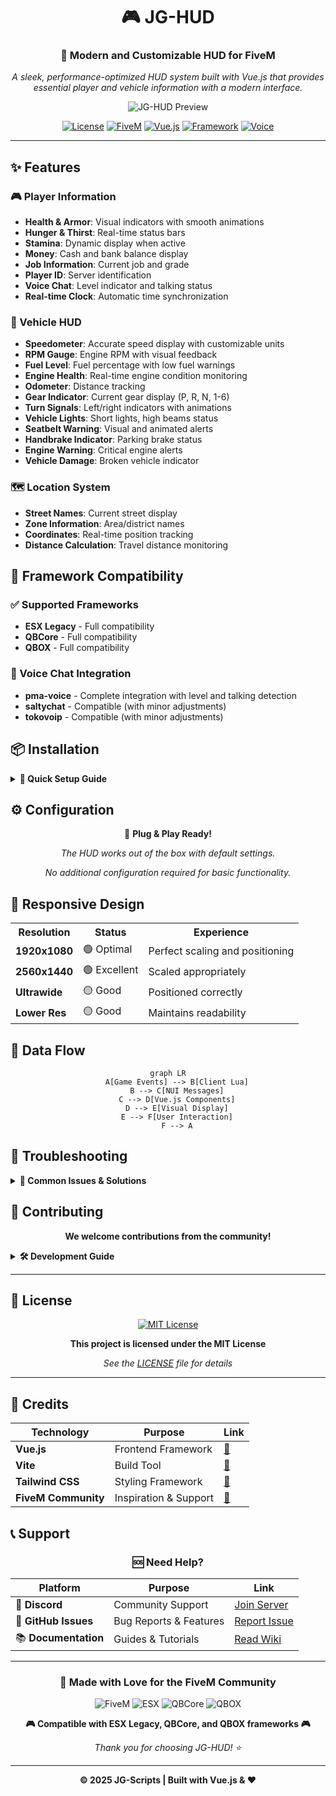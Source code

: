 <div align="center">

# 🎮 JG-HUD

### 🚗 **Modern and Customizable HUD for FiveM**

*A sleek, performance-optimized HUD system built with Vue.js that provides essential player and vehicle information with a modern interface.*

![JG-HUD Preview](https://i.imgur.com/LTESdrO.png)

[![License](https://img.shields.io/badge/license-MIT-blue.svg)](LICENSE)
[![FiveM](https://img.shields.io/badge/FiveM-Compatible-green.svg)](https://fivem.net/)
[![Vue.js](https://img.shields.io/badge/Vue.js-3.x-brightgreen.svg)](https://vuejs.org/)
[![Framework](https://img.shields.io/badge/Framework-ESX%20%7C%20QBCore%20%7C%20QBOX-orange.svg)](#-framework-compatibility)
[![Voice](https://img.shields.io/badge/Voice-pma--voice%20%7C%20saltychat%20%7C%20tokovoip-purple.svg)](#-voice-chat-integration)

---

</div>

## ✨ Features

### 🎮 Player Information
- **Health & Armor**: Visual indicators with smooth animations
- **Hunger & Thirst**: Real-time status bars
- **Stamina**: Dynamic display when active
- **Money**: Cash and bank balance display
- **Job Information**: Current job and grade
- **Player ID**: Server identification
- **Voice Chat**: Level indicator and talking status
- **Real-time Clock**: Automatic time synchronization

### 🚗 Vehicle HUD
- **Speedometer**: Accurate speed display with customizable units
- **RPM Gauge**: Engine RPM with visual feedback
- **Fuel Level**: Fuel percentage with low fuel warnings
- **Engine Health**: Real-time engine condition monitoring
- **Odometer**: Distance tracking
- **Gear Indicator**: Current gear display (P, R, N, 1-6)
- **Turn Signals**: Left/right indicators with animations
- **Vehicle Lights**: Short lights, high beams status
- **Seatbelt Warning**: Visual and animated alerts
- **Handbrake Indicator**: Parking brake status
- **Engine Warning**: Critical engine alerts
- **Vehicle Damage**: Broken vehicle indicator

### 🗺️ Location System
- **Street Names**: Current street display
- **Zone Information**: Area/district names
- **Coordinates**: Real-time position tracking
- **Distance Calculation**: Travel distance monitoring

## 🔧 Framework Compatibility

### ✅ Supported Frameworks
- **ESX Legacy** - Full compatibility
- **QBCore** - Full compatibility  
- **QBOX** - Full compatibility

### 🎯 Voice Chat Integration
- **pma-voice** - Complete integration with level and talking detection
- **saltychat** - Compatible (with minor adjustments)
- **tokovoip** - Compatible (with minor adjustments)

## 📦 Installation

<details>
<summary><strong>🚀 Quick Setup Guide</strong></summary>

### Step 1: Download
```bash
# Clone the repository
git clone https://github.com/JG-Scripts/jg-hud.git

# Or download and extract to your resources folder
```

### Step 2: Add to Server
Add this line to your `server.cfg`:
```cfg
ensure jg-hud
```

### Step 3: Framework Detection
✅ **Automatic Detection** - No configuration needed!
- ESX Legacy ✓
- QBCore ✓
- QBOX ✓

### Step 4: Dependencies
| Resource | Status | Notes |
|----------|--------|---------|
| Framework (ESX/QB/QBOX) | **Required** | Auto-detected |
| pma-voice | **Recommended** | For voice features |

</details>

## ⚙️ Configuration

<div align="center">

🎯 **Plug & Play Ready!**

*The HUD works out of the box with default settings.*

*No additional configuration required for basic functionality.*

</div>

## 📱 Responsive Design

<table align="center">
<tr>
<th>Resolution</th>
<th>Status</th>
<th>Experience</th>
</tr>
<tr>
<td><strong>1920x1080</strong></td>
<td>🟢 Optimal</td>
<td>Perfect scaling and positioning</td>
</tr>
<tr>
<td><strong>2560x1440</strong></td>
<td>🟢 Excellent</td>
<td>Scaled appropriately</td>
</tr>
<tr>
<td><strong>Ultrawide</strong></td>
<td>🟡 Good</td>
<td>Positioned correctly</td>
</tr>
<tr>
<td><strong>Lower Res</strong></td>
<td>🟡 Good</td>
<td>Maintains readability</td>
</tr>
</table>

## 🔄 Data Flow

<div align="center">

```mermaid
graph LR
    A[Game Events] --> B[Client Lua]
    B --> C[NUI Messages]
    C --> D[Vue.js Components]
    D --> E[Visual Display]
    E --> F[User Interaction]
    F --> A
```

</div>

## 🐛 Troubleshooting

<details>
<summary><strong>🔧 Common Issues & Solutions</strong></summary>

### 🚫 HUD Not Showing
- ✅ Ensure resource starts **after** your framework
- ✅ Check console for JavaScript errors
- ✅ Verify NUI is enabled

### 🚗 Vehicle Data Issues
- ✅ Confirm player is in vehicle
- ✅ Verify vehicle entity exists
- ✅ Check framework integration

### 🎤 Voice Problems
- ✅ Confirm **pma-voice** is running
- ✅ Check voice mode configuration
- ✅ Verify event handlers are registered

### 🐞 Debug Mode
Enable in `client/main.lua`:
```lua
local debugMode = true
```

</details>

## 🤝 Contributing

<div align="center">

**We welcome contributions from the community!**

</div>

<details>
<summary><strong>🛠️ Development Guide</strong></summary>

### Quick Start
1. 🍴 Fork the repository
2. 🌿 Create a feature branch
3. ✏️ Make your changes
4. 🧪 Test thoroughly
5. 📤 Submit a pull request

### Development Setup
```bash
# Install dependencies
cd vue-hud
npm install

# Development mode with hot reload
npm run dev

# Build for production
npm run build
```

</details>

---

## 📄 License

<div align="center">

[![MIT License](https://img.shields.io/badge/License-MIT-yellow.svg)](LICENSE)

**This project is licensed under the MIT License**

*See the [LICENSE](LICENSE) file for details*

</div>

---

## 🙏 Credits

<div align="center">

| Technology | Purpose | Link |
|------------|---------|------|
| **Vue.js** | Frontend Framework | [🔗](https://vuejs.org/) |
| **Vite** | Build Tool | [🔗](https://vitejs.dev/) |
| **Tailwind CSS** | Styling Framework | [🔗](https://tailwindcss.com/) |
| **FiveM Community** | Inspiration & Support | [🔗](https://fivem.net/) |

</div>

## 📞 Support

<div align="center">

### 🆘 **Need Help?**

| Platform | Purpose | Link |
|----------|---------|------|
| 💬 **Discord** | Community Support | [Join Server](https://discord.gg/yurZwyAQ) |
| 🐛 **GitHub Issues** | Bug Reports & Features | [Report Issue](https://github.com/JG-Scripts/jg-hud/issues) |
| 📚 **Documentation** | Guides & Tutorials | [Read Wiki](https://github.com/JG-Scripts/jg-hud/wiki) |

</div>

---

<div align="center">

### 💖 **Made with Love for the FiveM Community**

![FiveM](https://img.shields.io/badge/FiveM-Community-red?style=for-the-badge&logo=fivem)
![ESX](https://img.shields.io/badge/ESX-Legacy-blue?style=for-the-badge)
![QBCore](https://img.shields.io/badge/QBCore-Framework-green?style=for-the-badge)
![QBOX](https://img.shields.io/badge/QBOX-Framework-purple?style=for-the-badge)

**🎮 Compatible with ESX Legacy, QBCore, and QBOX frameworks 🎮**

*Thank you for choosing JG-HUD! ⭐*

---

**© 2025 JG-Scripts | Built with Vue.js & ❤️**

</div>
